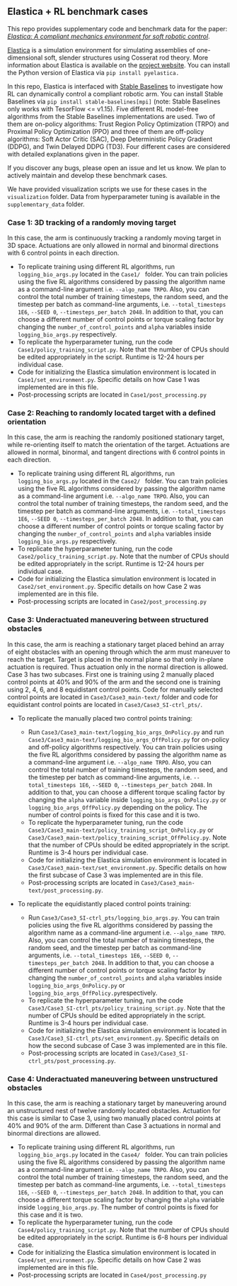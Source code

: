 ## Elastica + RL benchmark cases

This repo provides supplementary code and benchmark data for the paper: [*Elastica: A compliant mechanics environment for soft robotic control*](https://arxiv.org/abs/2009.08422).

[Elastica](https://github.com/GazzolaLab/PyElastica) is a simulation environment for simulating assemblies of one-dimensional soft, slender structures using Cosserat rod theory. More information about Elastica is available on the [project website](https://cosseratrods.org). You can install the Python version of Elastica via `pip install pyelastica.` 

In this repo, Elastica is interfaced with [Stable Baselines](https://github.com/hill-a/stable-baselines) to investigate how RL can dynamically control a compliant robotic arm. You can install Stable Baselines via `pip install stable-baselines[mpi]` (note: Stable Baselines only works with TesorFlow <= v1.15).
Five different RL model-free algorithms from the Stable Baselines implementations are used. Two of them are on-policy algorithms: Trust Region Policy Optimization (TRPO) and Proximal Policy Optimization (PPO) and three of them are off-policy algorithms: Soft Actor Critic (SAC), Deep Deterministic Policy Gradient (DDPG), and Twin Delayed DDPG (TD3). Four different cases are considered with detailed explanations given in the paper. 

If you discover any bugs, please open an issue and let us know. We plan to actively maintain and develop these benchmark cases. 

We have provided visualization scripts we use for these cases in the `visualization` folder. Data from hyperparameter tuning is available in the `supplementary_data` folder.

### Case 1: 3D tracking of a randomly moving target
In this case, the arm is continuously tracking a randomly moving target in 3D space. Actuations are only allowed in normal and binormal directions with 6 control points in each direction. 

* To replicate training using different RL algorithms, run `logging_bio_args.py` located in the `Case1/ ` folder. 
You can train policies using the five RL algorithms considered by passing the algorithm name as a command-line argument i.e. `--algo_name TRPO`.
 Also, you can control the total number of training timesteps, the random seed, and the timestep 
per batch as command-line arguments, i.e. `--total_timesteps 1E6`, `--SEED 0`, `--timesteps_per_batch 2048`.
 In addition to that, you can choose a different number of control points or torque scaling factor by changing the 
`number_of_control_points` and `alpha` variables inside `logging_bio_args.py` respectively.  
* To replicate the hyperparameter tuning, run the code `Case1/policy_training_script.py`. 
Note that the number of CPUs should be edited appropriately in the script. Runtime is 12-24 hours per individual case.
* Code for initializing the Elastica simulation environment is located in `Case1/set_environment.py`. 
Specific details on how Case 1 was implemented are in this file. 
* Post-processing scripts are located in `Case1/post_processing.py`



### Case 2: Reaching to randomly located target with a defined orientation
In this case, the arm is reaching the randomly positioned stationary target, while re-orienting itself to match the orientation
of the target. Actuations are allowed in normal, binormal, and tangent directions with 6 control points in each direction.

* To replicate training using different RL algorithms, run `logging_bio_args.py` located in the `Case2/ ` folder. 
You can train policies using the five RL algorithms considered by passing the algorithm name as a command-line argument 
i.e. `--algo_name TRPO`. Also, you can control the total number of training timesteps, the random seed, and the timestep 
per batch as command-line arguments, i.e. `--total_timesteps 1E6`, `--SEED 0`, `--timesteps_per_batch 2048`. 
In addition to that, you can choose a different number of control points or torque scaling factor by changing the 
`number_of_control_points` and `alpha` variables inside `logging_bio_args.py` respectively.  
* To replicate the hyperparameter tuning, run the code `Case2/policy_training_script.py`. 
Note that the number of CPUs should be edited appropriately in the script. Runtime is 12-24 hours per individual case. 
* Code for initializing the Elastica simulation environment is located in `Case2/set_environment.py`. 
Specific details on how Case 2 was implemented are in this file. 
* Post-processing scripts are located in `Case2/post_processing.py`


### Case 3: Underactuated maneuvering between structured obstacles
In this case, the arm is reaching a stationary target placed behind an array of eight obstacles with an opening through
which the arm must maneuver to reach the target. Target is placed in the normal plane so that only in-plane actuation is
required. Thus actuation only in the normal direction is allowed. Case 3 has two subcases. First one is training using 
2 manually placed control points at 40% and 90% of the arm and the second one is training using 2, 4, 6, and 8 
equidistant control points. Code for manually selected control
points are located in `Case3/Case3_main-text/` folder and code for equidistant control points are
located in `Case3/Case3_SI-ctrl_pts/`.

* To replicate the manually placed two control points training:
   * Run `Case3/Case3_main-text/logging_bio_args_OnPolicy.py` and run
    `Case3/Case3_main-text/logging_bio_args_OffPolicy.py` for on-policy and off-policy algorithms
     respectively. You can train policies using the five RL algorithms considered by passing the algorithm name as a 
     command-line argument i.e. `--algo_name TRPO`. Also, you can control the total number of training timesteps, 
     the random seed, and the timestep per batch as command-line arguments, i.e. `--total_timesteps 1E6`, `--SEED 0`, `--timesteps_per_batch 2048`. 
     In addition to that, you can choose a different torque scaling factor by changing the `alpha` variable inside 
    `logging_bio_args_OnPolicy.py` or  `logging_bio_args_OffPolicy.py` depending on the policy. The number of control points is fixed for this case and it is two. 
    * To replicate the hyperparameter tuning, run the code `Case3/Case3_main-text/policy_training_script_OnPolicy.py`
    or `Case3/Case3_main-text/policy_training_script_OffPolicy.py`. 
    Note that the number of CPUs should be edited appropriately in the script. Runtime is 3-4 hours per individual case.  
    * Code for initializing the Elastica simulation environment is located in `Case3/Case3_main-text/set_environment.py`. 
    Specific details on how the first subcase of Case 3 was implemented are in this file. 
    * Post-processing scripts are located in `Case3/Case3_main-text/post_processing.py`.

* To replicate the equidistantly placed control points training:
   * Run `Case3/Case3_SI-ctrl_pts/logging_bio_args.py`. You can train policies using the five RL
    algorithms considered by passing the algorithm name as a command-line argument i.e. `--algo_name TRPO`. 
    Also, you can control the total number of training timesteps, the random seed, and the timestep per batch as 
    command-line arguments, i.e. `--total_timesteps 1E6`, `--SEED 0`, `--timesteps_per_batch 2048`. In addition to that,
     you can choose a different number of control points or torque scaling factor by changing the `number_of_control_points` 
     and `alpha` variables inside `logging_bio_args_OnPolicy.py` or  `logging_bio_args_OffPolicy.py`respectively. 
    * To replicate the hyperparameter tuning, run the code `Case3/Case3_SI-ctrl_pts/policy_training_script.py`.
    Note that the number of CPUs should be edited appropriately in the script. Runtime is 3-4 hours per individual case.  
    * Code for initializing the Elastica simulation environment is located in `Case3/Case3_SI-ctrl_pts/set_environment.py`. 
    Specific details on how the second subcase of Case 3 was implemented are in this file. 
    * Post-processing scripts are located in `Case3/Case3_SI-ctrl_pts/post_processing.py`. 


### Case 4: Underactuated maneuvering between unstructured obstacles
In this case, the arm is reaching a stationary target by maneuvering around an unstructured nest of twelve randomly located
obstacles. Actuation for this case is similar to Case 3, using two manually placed control points at 40% and 90% of the arm. 
Different than Case 3 actuations in normal and binormal directions are allowed. 

* To replicate training using different RL algorithms, run `logging_bio_args.py` located in the `Case4/ ` folder. 
You can train policies using the five RL algorithms considered by passing the algorithm name as a command-line argument 
i.e. `--algo_name TRPO`. Also, you can control the total number of training timesteps, the random seed, and the timestep 
per batch as command-line arguments, i.e. `--total_timesteps 1E6`, `--SEED 0`, `--timesteps_per_batch 2048`. 
In addition to that, you can choose a different torque scaling factor by changing the `alpha` variable inside 
`logging_bio_args.py`. The number of control points is fixed for this case and it is two. 
* To replicate the hyperparameter tuning, run the code `Case4/policy_training_script.py`. 
Note that the number of CPUs should be edited appropriately in the script. Runtime is 6-8 hours per individual case. 
* Code for initializing the Elastica simulation environment is located in `Case4/set_environment.py`. 
Specific details on how Case 2 was implemented are in this file. 
* Post-processing scripts are located in `Case4/post_processing.py`






